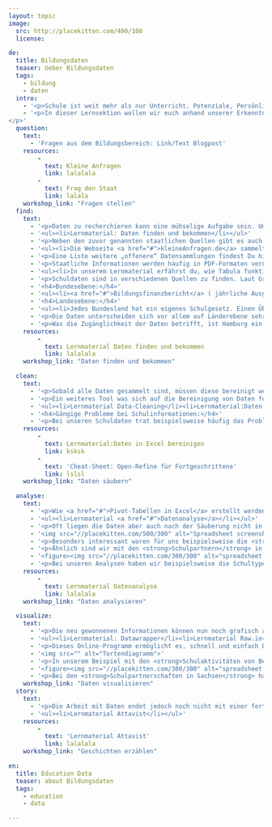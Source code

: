 ```yaml
---
layout: topic
image:
  src: http://placekitten.com/400/100
  license:

de:
  title: Bildungsdaten
  teaser: Ueber Bildungsdaten
  tags:
    - bildung
    - daten
  intro:
    - '<p>Schule ist weit mehr als nur Unterricht. Potenziale, Persönlichkeit und das Engagement für die Gesellschaft entwickeln sich vorwiegend außerhalb des Regelunterrichts. Doch gut zugängliche Informationen zu allen Schulen in Deutschland, ihren Partnerschaften und Aktivitäten sind nur spärlich vorhanden. Mit diesem Problem haben wir uns in unserem Transparenzprojekt jedeschule.de beschäftigt und gemeinsam mit BildungsCent e.V. Daten über 30.000 allgemeinbildende Schulen in Deutschland aufbereitet.</p>'
    - '<p>In dieser Lernsektion wollen wir euch anhand unserer Erkenntnisse zeigen, wie man Schuldaten finden, analysieren und visualisieren kann - und wo es Probleme gibt. In unseren Projekten arbeiten wir mit der Data-Pipeline, eine Methodologie, um Projekte die stark auf Daten basieren strukturiert umzusetzen. Diese Lernsektion ist daher auch entlang der Data Pipeline aufgebaut.
</p>'
  question:
    text:
      - 'Fragen aus dem Bildungsbereich: Link/Text Blogpost'
    resources:
        -
          text: Kleine Anfragen
          link: lalalala
        -
          text: Frag den Staat
          link: lalala
    workshop_link: "Fragen stellen"
  find:
    text:
      - '<p>Daten zu recherchieren kann eine mühselige Aufgabe sein. Um spezifische Ergebnisse zu erhalten ist es wichtig, Suchmaschinen wie Goolge oder Ecosia richtig zu nutzen und Such-Operatoren zu verwenden. In unserem Material findest du eine Anleitung und einige hilfreiche Tricks, um Suchmaschinen gezielter zu verwenden.</p>'
      - '<ul><li>Lernmaterial: Daten finden und bekommen</li></ul>'
      - '<p>Neben den zuvor genannten staatlichen Quellen gibt es auch weitere Plattformen mit denen sich Schuldaten recherchieren lassen.</p>'
      - '<ul><li>Die Webseite <a href="#">kleineAnfragen.de</a> sammelt kleine Anfragen der Landesparlamente und des Bundestages, die nach Themen gefiltert und per Email abonniert werden können. Hier können E-mail-alerts eingestellt werden, um zu Bildungsthemen immer auf dem Laufenden zu bleiben.</li><li>Die Plattform <a href="#">FragdenStaat.de</a> beruft sich auf das Informationsfreiheitsgesetz (IFG), das Behörden dazu verpflichtet, Auskunft über Informationen und Daten zu geben. Mit Hilfe der Seite lassen sich IFG-Anfragen einfach erstellen.</li></ul>'
      - '<p>Eine Liste weitere „offenere“ Datensammlungen findest Du hier:</p><ul><li>Lernmaterial: Datenportale</li></ul>'
      - '<p>Staatliche Informationen werden häufig in PDF-Formaten veröffentlicht. Das macht die Daten häufig leserlich, gleichzeitig erschwert es Programmen wie Libreoffice und Excel die Informationen strukturiert zu verarbeiten. Um Tabellen aus PDFs zu befreien gibt es eine Reihe an Programmen, die PDF-Informationen in maschinenlesbare Formate (json, csv) umwandeln können. Eine Open Source Lösung hierfür ist das Tool Tabula. Mit Tabula können PDF-Tabellen markiert, überprüft und umgewandelt werden.</p>'
      - '<ul><li>In unserem Lernmaterial erfährst du, wie Tabula funktioniert</li><li><a href="#">Tabula - Pdf Scaping</a></li></ul>'
      - '<p>Schuldaten sind in verschiedenen Quellen zu finden. Laut Grundgesetz ist Bildungspolitik zwar Ländersache, einige Informationen gibt es aber auch auf Bundesebene. Untenstehend ´haben wir eine Liste mit relevanten Informationsquellen auf Bundes- als auch auf Landesebene gesammelt.</p>'
      - '<h4>Bundesebene:</h4>'
      - '<ul><li><a href="#">Bildungsfinanzbericht</a> ( jährliche Ausgaben, des Bundes im Bereich Bildung)</li><li><a href="">“Schulen auf einen Blick” (statistischs Bundesamt)</a></li><li><a href="">“Bildung und Kultur” (statistischs Bundesamt)</a></li><li>Da es kein Bundesministerium für Schulbildung gibt, werden viele Entscheidungen auch an die <a href="@">Kultusministerkonferenz</a> delegiert.</li></ul>'
      - '<h4>Landesebene:</h4>'
      - '<ul><li>Jedes Bundesland hat ein eigenes Schulgesetz. Einen Überblick darüber bietet die <a href="#">Kultusministerkonferenz</a></li><li>Auf jedeschule.de findest Du weitere Datensätze zum Thema Schule & Bildung: <a href="#">Relevante Datenquellen in der Jugendarbeit</a></li><li>Umfassende Informationen über Schulen liefern die Schulverzeichnisse der einzelnen Länder. Diese sind jedoch nicht alle frei zugänglich und zum Download verfügbar.Einen Überblick über alle Verzeichnisse und Links gibt es auf <a href="#">jedeschule.de/daten</a>.</li></ul>'
      - '<p>Die Daten unterscheiden sich vor allem auf Länderebene sehr stark in ihrer Zugänglichkeit, Informationsmenge und Qualität. Die Bundesländer Sachsen-Anhalt und Saarland stellen beispielsweise ausschließlich Stammdaten von Schulen, wie Schulname, Adresse und Kontaktdaten zur Verfügung. Auch in Schleswig-Holstein gibt es seit dem 01. Januar 2017 nur noch diese Informationen. In Niedersachsen, Mecklenburg-Vorpommern, Hessen und Rheinland-Pfalz enthalten die Verzeichnisse zusätzlich noch u.a. die Schulnummer und Angaben zum Schultyp. Bayern, Baden-Württemberg, Hamburg und Nordrhein-Westfalen veröffentlichen darüber hinaus u.a. Zahlen über Schüler/innen und/oder Lehrende. Noch umfangreicher ist das Schulverzeichnis in Bremen, das Informationen über Ganztagsbetreuung, Ausstattung der Schulen und angebotene Sprachen bereitstellt. Die meisten Angaben werden jedoch in Berlin, Sachsen, Thüringen und Brandenburg gemacht: Hier sind zusätzlich auch außerunterrichtliche Aktivitäten und/oder Schulpartner aufgeführt.</p>'
      - '<p>Was die Zugänglichkeit der Daten betrifft, ist Hamburg ein Vorreiter, denn alle Schulinformationen sind hier als Open Data frei verfügbar und können heruntergeladen werden. Auch in Mecklenburg-Vorpommern sind die Daten in Excel-Tabellen downloadbar, jedoch noch nicht als Open Data gekennzeichnet. Das komplette Gegenteil ist in Hessen, Rheinland-Pfalz, Baden-Württemberg und Saarland bisher der Fall: Dort verlangen die zuständigen Behörden Geld, um an die Schulverzeichnisse zu kommen - nach eigenen Angaben aus wirtschaftlichen Gründen. In allen übrigen Ländern sind die Daten zwar auf den Webseiten einsehbar, müssen aber für eine Weiternutzung gescrapt werden. Die mangelnde Zugänglichkeit erschwert nicht nur die Entscheidungsfindung von Eltern, Schüler/innen und Lehrenden, sondern auch die Beteiligung von zivilgesellschaftlichen und politischen Akteur/innen an Prozessen im Bildungsbereich. Hier besteht Handlungsbedarf bei den Behörden, denn Informationen über Schulen sollten für jeden frei zugänglich und in maschinenlesbarer Form vorhanden sein! Wie steht es generell mit der Transparenz und dem Zugang zu Informationen in Deutschland? <a href="https://transparenzranking.de/">Zum Transparenzranking</a>. Eine Übersicht zur Schuldaten-Lage in allen Bundesländern gibt es hier.</p>'
    resources:
        -
          text: Lernmaterial Daten finden und bekommen
          link: lalalala
    workshop_link: "Daten finden und bekommen"

  clean:
    text:
      - '<p>Sobald alle Daten gesammelt sind, müssen diese bereinigt werden. Für die Sammlung und alle weiteren Bearbeitungsschritte eignen sich Softwareprogramme wie Excel, Libro Office oder Open Office, die von NGOs häufig genutzt werden und die auch wir für unsere Schuldaten-Analysen verwendet haben. Die Säuberung der Daten im Vorfeld der Analyse ist wichtig, da sich insbesondere in Datensätzen, die manuell eingetragene Daten enthalten oder aus bereits vorhandenen Datensätzen neu zusammengestellt wurden, schnell kleine Fehler einschleichen. Wenn Daten, z.B. in Excel zu übertragen sind, gibt unser Tutorial <a href="#">“Daten in Excel bereinigen”</a> Hilfestellung und hält außerdem einige wichtige Tipps zur Säuberung von Daten bereit.</p>'
      - '<p>Ein weiteres Tool was sich auf die Bereinigung von Daten fokussiert ist Open Refine. Einige Einsteiger Tutorials kannst Du dir hier auf Youtube anschauen:<br>In unserem Cheat-Sheet findest du außerdem weitere Informationen und hilfreiche Funktionen.</p>'
      - '<ul><li>Lernmaterial Data-Cleaning</li><li>Lernmaterial:Daten in Excel bereinigen</li><li>Cheat-Sheet: Open-Refine für Fortgeschrittene</li></ul>'
      - '<h4>Gängige Probleme bei Schulinformationen:</h4>'
      - '<p>Bei unseren Schuldaten trat beispielsweise häufig das Problem auf, dass es mehrere Schulen mit demselben Namen gab, z.B. Pestalozzi-Schule oder Regenbogen-Schule. Da Bildung Ländersache ist, werden in Deutschland keine einheitlichen Schulnummern vergeben. Hier war es also notwendig, erneut zu recherchieren und den Schulen eine eindeutigere Identifikation im Dokument zu geben, um klar zwischen ihnen unterscheiden zu können. Umgesetzt haben wir dies, indem wir die Schulstandorte als Identifikator hingezogen haben. Ein ähnliches Problem war, dass es keine einheitlichen Schultypen in allen Bundesländern gibt. Teilweise gibt es Formen, die nur in einem Bundesland auftreten, wie z.B. die Stadtteilschulen in Hamburg. Manchmal handelt es sich dagegen nur um unterschiedliche Schreibweisen. Um diese verschiedenen Informationen zu einem gemeinsamen Standard zusammenzufassen, haben wir versucht eine einheitliche Systematik der Schultypen zu entwerfen, soweit dies möglich war.</p>'
    resources:
        -
          text: Lernmaterial:Daten in Excel bereinigen
          link: ksksk
        -
          text: 'Cheat-Sheet: Open-Refine für Fortgeschrittene'
          link: lslsl
    workshop_link: "Daten säubern"

  analyse:
    text:
      - '<p>Wie <a href="#">Pivot-Tabellen in Excel</a> erstellt werden können, kann in unserem Tutorial nachgelesen werden. Ein Tutorial gibt es auch für <a href="#">Pivot-Tabellen in Google Spreadsheets</a>. Mit Hilfe dieser Tabellen lassen sich Zusammenhänge in den Daten, Muster, Trends und gegebenenfalls auch Ausreißer entdecken. Einige Hinweise wie bei der Datenanalyse vorgehen kann findest Du hier:</p>'
      - '<ul><li>Lernmaterial <a href="#">Datenanalyse</a></li></ul>'
      - '<p>Oft liegen die Daten aber auch nach der Säuberung nicht in der Form vor, die benötigt wird, um neue Informationen zu erhalten - so auch bei unseren Schuldaten.</p>'
      - '<img src="//placekitten.com/500/300" alt="Spreadsheet screenshot">'
      - '<p>Besonders interessant waren für uns beispielsweise die <strong>Schulaktivitäten</strong>, die außerhalb des Regelunterrichts von Schulen angeboten werden. Diese Informationen werden zwar in den Schulverzeichnissen von Berlin und Sachsen mitgeliefert, liegen aber nur unsortiert für jede einzelne Schule vor. Um uns ein besseres Bild von den Angeboten aus den verschiedenen Bereichen zu machen, haben wir in einer Excel-Tabelle zunächst alle Schulen mit ihren Schulaktivitäten gelistet und anhand der Angebote übergeordnete Kategorien gebildet, z.B. Umwelt, Sport, Musik/Tanz und Literatur/Medien. Anschließend haben wir die Aktivitäten jeder Schule den Kategorien zugeordnet und markiert, in welchen Kategorien Angebote vorliegen. Auf diese Weise kann die Anzahl der Schulen ermittelt werden, die Aktionen in den einzelnen Bereichen anbieten.</p>'
      - '<p>Ähnlich sind wir mit den <strong>Schulpartnern</strong> in den beiden Bundesländern vorgegangen. Auch hier haben wir in einer Excel-Tabelle zuerst alle Schulen und Partner aufgeführt, diese dann verschiedenen Institutionen wie Amt, Kindertagesstätte oder Musikschule zugeordnet und diese im Anschluss noch einmal in Sektoren wie öffentliche Infrastruktur, gemeinnütziger Akteur oder Wirtschaftsakteur eingeteilt. Um die Informationen nun miteinander in Verbindung setzen zu können, haben wir Pivot-Tabellen genutzt. Pivot ist ein Tool, um Daten in Tabellenform strukturiert auszuwerten (in Excel, LibreOffice, etc.). Es fasst Daten zusammen und schafft Übersichtlichkeit bei der Datenanalyse. Wichtig: Die Daten müssen in Tabellenform gesäubert vorliegen, damit eine Zusammenfassung valide ist.</p>'
      - '<figure><img src="//placekitten.com/300/300" alt="spreadsheet screenshot"><figcaption>Pivot-Tabelle: Schulpartner Sachsen & Schultypen</figcaption></figure>'
      - '<p>Bei unseren Analysen haben wir beispielsweise die Schultypen mit den Schulpartnern, kategorisiert in Sektoren, in einer Kreuztabelle gegenübergestellt. Auf diese Weise wollten wir untersuchen, aus welchen Bereichen die meisten Partner kommen und mit welchem Schultyp sie am häufigsten kooperieren. So haben wir herausgefunden, dass Grundschulen in Sachsen vor allem mit Partnern aus der öffentlichen Infrastruktur, wie Polizei, Ämtern oder Bibliotheken zusammenarbeiten (insgesamt 968 von 2153 Partnerschaften). An Sekundarschulen werden dagegen etwas häufiger Kooperationen mit gemeinnützigen Akteuren, wie Sportvereinen oder Familienzentren geschlossen (insgesamt 793 von 2222). Außerdem haben wir für unseren Datenspaziergang analysiert, in welchen Bezirken besonders welche außerschulischen Aktivitäten angeboten werden. Was ein Datenspaziergang ist und welche Bezirke besonders viele außerschulische Aktivitäten anbieten findest Du hier. <a href="#">Datenspaziergang</a></p>'
    resources:
        -
          text: Lernmaterial Datenanalyse
          link: lalalala
    workshop_link: "Daten analysieren"

  visualize:
    text:
      - '<p>Die neu gewonnenen Informationen können nun noch grafisch aufbereitet werden. Dies ist wichtig, da gute Datenvisualisierungen einen einfacheren Zugang bieten und eine höhere Überzeugungskraft besitzen als die Daten oder Ergebnisse in Rohform. Eine gute Datenvisualisierung unterstreicht die Hauptaussagen eines Textes. Einige Tipps für gute Datenvisualisierungen haben wir in unserem Lernmaterial <a href="#">“Daten visualisieren” zusammengetragen</a>.  Dazu gibt es verschiedene Tools, z.B. <a href="#">infogr.am</a>., Rawgraph.io oder Datawrapper mit denen interaktive Datenvisualisierungen online erstellt werden können, ohne dass man dafür Programmierfähigkeiten besitzen müsste. Die Hauptfunktionen von Datawrapper und Rawgraph.io haben wir in diesem Lernmaterial zusammengesammelt:</p>'
      - '<ul><li>Lernmaterial: Datawrapper</li><li>Lernmaterial Raw.io</li></ul>'
      - '<p>Dieses Online-Programm ermöglicht es, schnell und einfach Diagramme zu entwerfen und diese auf Webseiten einzubauen. Es gibt viele verschiedene Arten von Diagrammen, nicht jedes ist jedoch in jedem Fall gleich gut geeignet. Eine Übersicht zu allen Diagrammtypen mit ihren Vor- und Nachteilen bietet z.B. der <a href="#">Datavizcatalogue</a>.</p>'
      - '<img src="" alt="Tortendiagramm">'
      - '<p>In unserem Beispiel mit den <strong>Schulaktivitäten von Berliner Schulen</strong> haben wir uns für die Darstellung in Kuchendiagrammen entschieden, weil sie anzeigen, wie sich eine Gesamtheit zusammensetzt. Diese Darstellungsweise macht zwei verschiedene Aspekte deutlich: Zum einen wie stark die einzelnen Bereiche an Schulen in Berlin ausgeprägt sind, z.B. dass sportliche Aktivitäten an der Mehrheit der Schulen (zu 86 %) angeboten werden. Zum anderen ermöglicht die Darstellung einen visuellen Vergleich von allen Bereichen. So zeigt sich nicht nur, dass sportliche Aktionen am häufigsten angeboten werden, sondern auch, dass Umwelt mit 19% und Berufsorientierung mit 5% weniger gefördert sind. Die Grafik verdeutlicht aber auch die große Vielfalt an außerunterrichtlichen Angeboten, die die Entwicklung und Förderung von Schüler/innen entscheidend mitgestaltet. </p>'
      - '<figure><img src="//placekitten.com/300/300" alt="spreadsheet screenshot"><figcaption>Schulpartnerschaften in Sachsen, Stand: 19.04.17</figcaption></figure>'
      - '<p>Bei den <strong>Schulpartnerschaften in Sachsen</strong> haben wir uns für eine interaktive Karte mit einem Sankey-Diagramm entschieden. Dieses gibt einen genauen Überblick über die Verteilung der einzelnen Schulpartner auf die jeweiligen Schultypen und andersherum. Deutlich wird dadurch zum einen, welche Schultypen und Akteure die meisten Partnerschaften eingehen: Sekundarschulen sind hier mit 2222 Kooperationen ganz vorne. Die meisten Projektpartner (insgesamt 2693) kommen aus dem öffentlichen Sektor. Zum anderen kann genau verfolgt werden, wie viele und welche Partnerschaften Grundschulen, Gymnasien oder Förderschulen eingehen. So haben Grundschulen besonders häufig Partner aus der öffentlichen Infrastruktur (986 von 2153), aber nur 19 aus Verbänden oder Gewerkschaften. Sekundarschulen gehen dagegen häufig Kooperationen mit gemeinnützigen Akteuren ein (793 von 2222), aber nur 41 mit religiösen Einrichtungen. Diese Ergebnisse zeigen aber auch, dass die Vielzahl an außerschulischen Partnern groß ist und Schule ganz entscheidend von zivilgesellschaftlichen und gemeinnützigen Akteuren mitgestaltet wird. </p>'
    workshop_link: "Daten visualisieren"
  story:
    text:
      - '<p>Die Arbeit mit Daten endet jedoch noch nicht mit einer fertigen Visualisierung. Denn diese brauchen häufig eine Erklärung, müssen kontextualisiert werden und sich gut in eine Geschichte einfügen. Dieser Schritt ist insbesondere für die Kampagnenarbeit von NGOs wichtig. Die Möglichkeiten mit Daten Geschichten zu erzählen sind vielfältig. Eine sinnvolle Leitfrage sollte sein, wie Datenvisualisierungen die Hauptaussagen einer Geschichte unterstützen können. Um schließlich Texte mit Datenvisualisierungen zu verbinden und auch interaktive Inhalte einzubetten haben Journlisten des WDR gemeinsam mit Entwicklern das Open-Source Tool Pageflow entwickelt. Weitere sogenannte Scrolly-Telling Tools, finden sich hier. Die wichtigsten Funktionen des Tools <a href="#">Attavist</a> (Ab Seite 11) haben wir in einem Lernmaterial beschrieben</p>'
      - '<ul><li>Lernmaterial Attavist</li></ul>'
    resources:
        -
          text: 'Lernmaterial Attavist'
          link: lalalala
    workshop_link: "Geschichten erzählen"

en:
  title: Education Data
  teaser: about Bildungsdaten
  tags:
    - education
    - data

---
```

